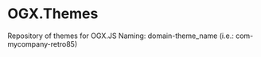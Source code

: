 # OGX.Themes
Repository of themes for OGX.JS
Naming: domain-theme_name (i.e.: com-mycompany-retro85)
